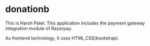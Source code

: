 # donationb

This is Harsh Patel. This application includes the payment gateway integration module of Razorpay.

As frontend technology, it uses HTML,CSS(bootstrap).
